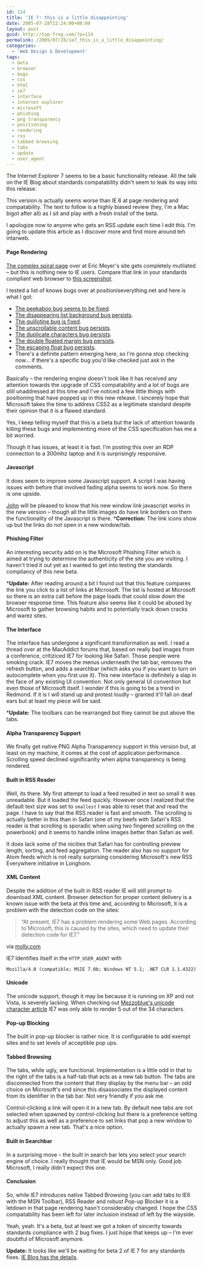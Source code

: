 ```yaml
---
id: 114
title: 'IE 7: this is a little disappointing'
date: 2005-07-28T22:24:00+00:00
layout: post
guid: http://top-frog.com/?p=114
permalink: /2005/07/28/ie7_this_is_a_little_disappointing/
categories:
  - 'Web Design & Development'
tags:
  - beta
  - browser
  - bugs
  - css
  - html
  - ie7
  - interface
  - internet explorer
  - microsoft
  - phishing
  - png transparency
  - positioning
  - rendering
  - rss
  - tabbed browsing
  - tabs
  - update
  - user_agent
---
```

The Internet Explorer 7 seems to be a basic functionality release. All the talk on the IE Blog about standards compatability didn't seem to leak its way into this release.

This version is actually seems worse than IE 6 at page rendering and compatability. The text to follow is a highly biased review (hey, I'm a Mac bigot after all) as I sit and play with a fresh install of the beta.

I apologize now to anyone who gets an RSS update each time I edit this. I'm going to update this article as I discover more and find more around teh intarweb.



#### Page Rendering

[The complex spiral page](http://meyerweb.com/eric/css/edge/complexspiral/demo.html) over at Eric Meyer's site gets completely mutilated – but this is nothing new to IE users. Compare that link in your standards compliant web browser to [this screenshot](/assets/articles/spiral.png). 

I tested a list of knows bugs over at positioniseverything.net and here is what I got:

  * [The peekaboo bug seems to be fixed](http://www.positioniseverything.net/explorer/peekaboo.html). 
  * [The disappearing list background bug persists](http://www.positioniseverything.net/explorer/ie-listbug.html). 
  * [The guillotine bug is fixed](http://www.positioniseverything.net/explorer/guillotine.html). 
  * [The unscrollable content bug persists](http://www.positioniseverything.net/explorer/unscrollable.html). 
  * [The duplicate characters bug persists](http://www.positioniseverything.net/explorer/dup-characters.html). 
  * [The double floated margin bug persists](http://www.positioniseverything.net/explorer/doubled-margin.html). 
  * [The escaping float bug persists](http://www.positioniseverything.net/explorer/escape-floats.html). 
  * There's a definite pattern emerging here, so I'm gonna stop checking now… if there's a specific bug you'd like checked just ask in the comments. 

Basically – the rendering engine doesn't look like it has received any attention towards the upgrade of CSS compatability and a lot of bugs are still unaddressed at this time and I've noticed a few little things with positioning that have popped up in this new release. I sincerely hope that Microsoft takes the time to address CSS2 as a legitimate standard despite their opinion that it is a flawed standard. 

Yes, I keep telling myself that this is a beta but the lack of attention towards killing these bugs and implementing more of the CSS specification has me a bit worried.

Though it has issues, at least it is fast. I'm posting this over an RDP connection to a 300mhz laptop and it is surprisingly responsive.

#### Javascript

It does seem to improve some Javascript support. A script I was having issues with before that involved fading alpha seems to work now. So there is one upside.

[John](http://www.pennypacker.net) will be pleased to know that his new window link javascript works in the new version – though all the little images do have link borders on them the functionality of the Javascript is there. ***Correction:** The link icons show up but the links do not open in a new window/tab.

#### Phishing Filter

An interesting security add on is the Microsoft Phishing Filter which is aimed at trying to determine the authenticity of the site you are visiting. I haven't tried it out yet as I wanted to get into testing the standards compliancy of this new beta.

***Update:** After reading around a bit I found out that this feature compares the link you click to a list of links at Microsoft. The list is hosted at Microsoft so there is an extra call before the page loads that could slow down the browser response time. This feature also seems like it could be abused by Microsoft to gather browsing habits and to potentially track down cracks and warez sites.

#### The Interface

The interface has undergone a significant transformation as well. I read a thread over at the MacAddict forums that, based on really bad images from a conference, critiziced IE7 for looking like Safari. Those people were smoking crack. IE7 moves the menus underneath the tab bar, removes the refresh button, and adds a searchbar (which asks you if you want to turn on autocomplete when you first use it). This new interface is definitely a slap in the face of any existing UI convention. Not only general UI convention but even those of Microsoft itself. I wonder if this is going to be a trend in Redmond. If it is I will stand up and protest loudly – granted it'll fall on deaf ears but at least my piece will be said.

***Update:** The toolbars can be rearranged but they cannot be put above the tabs.

#### Alpha Transparency Support

We finally get native PNG Alpha Transparency support in this version but, at least on my machine, it comes at the cost of application performance. Scrolling speed declined significanlty when alpha transparency is being rendered.

#### Built in RSS Reader

Well, its there. My first attempt to load a feed resulted in text so small it was unreadable. But it loaded the feed quickly. However once I realized that the default text size was set to `smallest` I was able to reset that and read the page. I have to say that the RSS reader is fast and smooth. The scrolling is actually better in this than in Safari (one of my beefs with Safari's RSS reader is that scrolling is sporadic when using two fingered scrolling on the powerbook) and it seems to handle inline images better than Safari as well.

It does lack some of the nicities that Safari has for controlling preview length, sorting, and feed aggregation. The reader also has no support for Atom feeds which is not really surprising considering Microsoft's new RSS Everywhere initiative in Longhorn.

#### XML Content

Despite the addition of the built in RSS reader IE will still prompt to download XML content. Browser detection for proper content delivery is a known issue with the beta at this time and, according to Microsoft, it is a problem with the detection code on the sites:

> “At present, IE7 has a problem rendering some Web pages. According to Microsoft, this is caused by the sites, which need to update their detection code for IE7.”

via [molly.com](http://www.molly.com/2005/07/28/thats-why-its-called-beta/)

IE7 Identifies itself in the `HTTP_USER_AGENT` with

```
Mozilla/4.0 (compatible; MSIE 7.0b; Windows NT 5.1; .NET CLR 1.1.4322)
```

#### Unicode

The unicode support, though it may be because it is running on XP and not Vista, is severely lacking. When checking out [Mezzoblue's unicode character article](http://mezzoblue.com/archives/2005/07/25/glyphs/) IE7 was only able to render 5 out of the 34 characters.

#### Pop-up Blocking

The built in pop-up blocker is rather nice. It is configurable to add exempt sites and to set levels of acceptible pop ups.

#### Tabbed Browsing

The tabs, while ugly, are functional. Implementation is a little odd in that to the right of the tabs is a half-tab that acts as a new tab button. The tabs are disconnected from the content that they display by the menu bar – an odd choice on Microsoft's end since this disassociates the displayed content from its identifier in the tab bar. Not very friendly if you ask me. 

Control-clicking a link will open it in a new tab. By default new tabs are not selected when spawned by control-clicking but there is a preference setting to adjust this as well as a preference to set links that pop a new window to actually spawn a new tab. That's a nice option.

#### Built in Searchbar

In a surprising move – the built in search bar lets you select your search engine of choice. I really thought that IE would be MSN only. Good job Microsoft, I really didn't expect this one.

#### Conclusion

So, while IE7 introduces native Tabbed Browsing (you can add tabs to IE6 with the MSN Toolbar), RSS Reader and robust Pop-up Blocker it is a letdown in that page rendering hasn't considerably changed. I hope the CSS compatability has been left for later inclusion instead of left by the wayside.

Yeah, yeah. It's a beta, but at least we got a token of sincerity towards standards compliance with 2 bug fixes. I just hope that keeps up – I'm ever doubtful of Microsoft anymore.

**Update:** It looks like we'll be waiting for beta 2 of IE 7 for any standards fixes. [IE Blog has the details](http://blogs.msdn.com/ie/archive/2005/07/29/445242.aspx).